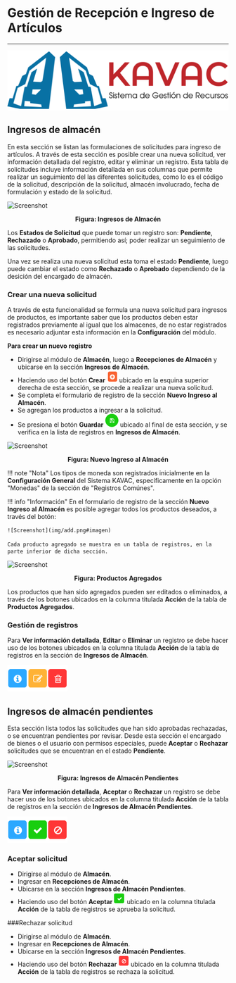 # Gestión de Recepción e Ingreso de Artículos 
*********************************************

![Screenshot](img/logokavac.png#imagen)

## Ingresos de almacén 

En esta sección se listan las formulaciones de solicitudes para ingreso de artículos.	A través de esta sección es posible crear una nueva solicitud, ver información detallada del registro, editar y eliminar un registro. Esta tabla de solicitudes incluye información detallada en sus columnas que permite realizar un seguimiento del las diferentes solicitudes, como lo es el código de la solicitud, descripción de la solicitud, almacén involucrado, fecha de formulación y estado de la solicitud. 

![Screenshot](/img/figure_ingreso.png)<div style="text-align: center;font-weight: bold">Figura: Ingresos de Almacén</div>

Los **Estados de Solicitud** que puede tomar un registro son: **Pendiente**, **Rechazado** o **Aprobado**, permitiendo así; poder realizar un seguimiento de las solicitudes. 

Una vez se realiza una nueva solicitud esta toma el estado **Pendiente**, luego puede cambiar el estado como **Rechazado** o **Aprobado** dependiendo de la desición del encargado de almacén.   

### Crear una nueva solicitud

A través de esta funcionalidad se formula una nueva solicitud para ingresos de productos, es importante saber que los productos deben estar registrados previamente al igual que los almacenes,	de no estar registrados es necesario adjuntar esta información en la **Configuración** del módulo.  

**Para crear un nuevo registro**

- Dirigirse al módulo de **Almacén**, luego a **Recepciones de Almacén** y ubicarse en la sección **Ingresos de Almacén**.
- Haciendo uso del botón **Crear** ![Screenshot](img/create.png#imagen)
ubicado en la esquina superior derecha de esta sección, se procede a realizar una nueva solicitud.
- Se completa el formulario de registro de la sección **Nuevo Ingreso al Almacén**.
- Se agregan los productos a ingresar a la solicitud. 
- Se presiona el botón **Guardar** ![Screenshot](img/save.png#imagen) ubicado al final de esta sección, y se verifica en la lista de registros en **Ingresos de Almacén**.

![Screenshot](/img/figure_nuevoingreso.png)<div style="text-align: center;font-weight: bold">Figura: Nuevo Ingreso al Almacén</div>

!!! note "Nota"
	Los tipos de moneda son registrados inicialmente en la **Configuración General** del Sistema KAVAC, específicamente en la opción "Monedas" de la sección de "Registros Comúnes".
	
!!! info "Información"
	En el formulario de registro de la sección **Nuevo Ingreso al Almacén** es posible agregar todos los productos deseados, a través del botón:

	![Screenshot](img/add.png#imagen)

	Cada producto agregado se muestra en un tabla de registros, en la parte inferior de dicha sección.

![Screenshot](/img/figure_productosingresar.png)<div style="text-align: center;font-weight: bold">Figura: Productos Agregados</div>


Los productos que han sido agregados pueden ser editados o eliminados, a través de los botones ubicados en la columna titulada **Acción** de la tabla de **Productos Agregados**.  

### Gestión de registros

Para **Ver información detallada**, **Editar** o **Eliminar** un registro se debe hacer uso de los botones ubicados en la columna titulada **Acción** de la tabla de registros en la sección de **Ingresos de Almacén**.  

![Screenshot](img/manage.png#imagen)

## Ingresos de almacén pendientes

Esta sección lista todos las solicitudes que han sido aprobadas rechazadas, o se encuentran pendientes por revisar.	Desde esta sección el encargado de bienes o el usuario con permisos especiales, puede **Aceptar** o **Rechazar** solicitudes que se encuentran en el estado **Pendiente**.

![Screenshot](/img/solicitudes_pendientes.png)<div style="text-align: center;font-weight: bold">Figura: Ingresos de Almacén Pendientes</div>

Para **Ver información detallada**, **Aceptar** o **Rechazar** un registro se debe hacer uso de los botones ubicados en la columna titulada **Acción** de la tabla de registros en la sección de **Ingresos de Almacén Pendientes**.

![Screenshot](img/manage_1.png#imagen)


### Aceptar solicitud

- Dirigirse al módulo de **Almacén**. 
- Ingresar en **Recepciones de Almacén**.
- Ubicarse en la sección **Ingresos de Almacén Pendientes**. 
- Haciendo uso del botón **Aceptar** ![Screenshot](img/approve.png#imagen)
ubicado en la columna titulada **Acción** de la tabla de registros se aprueba la solicitud.


###Rechazar solicitud

- Dirigirse al módulo de **Almacén**. 
- Ingresar en **Recepciones de Almacén**.
- Ubicarse en la sección **Ingresos de Almacén Pendientes**. 
- Haciendo uso del botón **Rechazar** ![Screenshot](img/disapprove.png#imagen)
ubicado en la columna titulada **Acción** de la tabla de registros se rechaza la solicitud.
























   